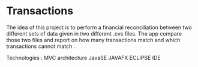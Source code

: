 # Transactions

The idea of this project is to perform a financial reconciliation between two different sets of data given in two different .cvs files.
The app compare those two files and report on how many transactions match and which transactions cannot match .

Technologies :
MVC architecture
JavaSE
JAVAFX
ECLIPSE IDE

